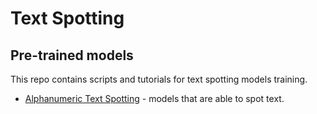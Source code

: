 # Text Spotting

## Pre-trained models

This repo contains scripts and tutorials for text spotting models training.

* [Alphanumeric Text Spotting](model_templates/alphanumeric-text-spotting/readme.md) - models that are able to spot text.
